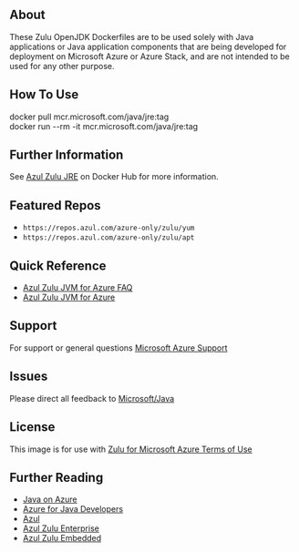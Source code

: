 ## About
These Zulu OpenJDK Dockerfiles are to be used solely with Java applications
or Java application components that are being developed for deployment on Microsoft
Azure or Azure Stack, and are not intended to be used for any other purpose.

## How To Use
docker pull mcr.microsoft.com/java/jre:tag<br>
docker run --rm -it mcr.microsoft.com/java/jre:tag

## Further Information
See [Azul Zulu JRE](https://hub.docker.com/_/microsoft-java-jre) on Docker Hub for more information.

## Featured Repos
* `https://repos.azul.com/azure-only/zulu/yum`
* `https://repos.azul.com/azure-only/zulu/apt`

## Quick Reference
* [Azul Zulu JVM for Azure FAQ](https://assets.azul.com/files/Zulu-for-Azure-FAQ.pdf)
* [Azul Zulu JVM for Azure](https://www.azul.com/downloads/azure-only/zulu/)

## Support
For support or general questions [Microsoft Azure Support](https://support.microsoft.com/en-us/help/4026305/sql-contact-microsoft-azure-support)

## Issues
Please direct all feedback to [Microsoft/Java](https://github.com/Microsoft/java/issues)

## License
This image is for use with [Zulu for Microsoft Azure Terms of Use](https://www.azul.com/downloads/azure-only/zulu/terms-of-use)

## Further Reading
* [Java on Azure](https://azure.microsoft.com/en-us/develop/java/)
* [Azure for Java Developers](https://docs.microsoft.com/en-us/java/azure/?view=azure-java-stable)
* [Azul](https://www.azul.com/)
* [Azul Zulu Enterprise](https://www.azul.com/products/zulu-enterprise/)
* [Azul Zulu Embedded](https://www.azul.com/products/zulu-embedded/)


